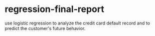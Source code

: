 # regression-final-report
use logistic regression to analyze the credit card default record and to predict the customer's future behavior.
